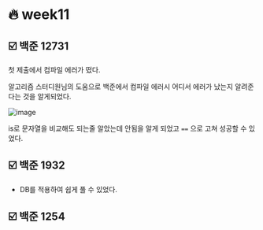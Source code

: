 # :fire: week11

## :ballot_box_with_check: 백준 12731

첫 제출에서 컴파일 에러가 떴다.

알고리즘 스터디원님의 도움으로 백준에서 컴파일 에러시 어디서 에러가 났는지 알려준다는 것을 알게되었다.

![image](https://user-images.githubusercontent.com/50297117/99143310-c57ea900-269f-11eb-82f4-8eee2a33289e.png)

is로 문자열을 비교해도 되는줄 알았는데 안됨을 알게 되었고 `==` 으로 고쳐 성공할 수 있었다.

## :ballot_box_with_check: 백준 1932

* DB를 적용하여 쉽게 풀 수 있었다.

## :ballot_box_with_check: 백준 1254
